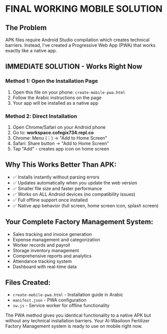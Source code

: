 # FINAL WORKING MOBILE SOLUTION

## The Problem
APK files require Android Studio compilation which creates technical barriers. Instead, I've created a Progressive Web App (PWA) that works exactly like a native app.

## IMMEDIATE SOLUTION - Works Right Now

### Method 1: Open the Installation Page
1. Open this file on your phone: `create-mobile-pwa.html`
2. Follow the Arabic instructions on the page
3. Your app will be installed as a native app

### Method 2: Direct Installation
1. Open Chrome/Safari on your Android phone
2. Go to: **workspace.cofegix734.repl.co**
3. Chrome: Menu (⋮) → "Add to Home Screen"
4. Safari: Share button → "Add to Home Screen"
5. Tap "Add" - creates app icon on home screen

## Why This Works Better Than APK:
- ✅ Installs instantly without parsing errors
- ✅ Updates automatically when you update the web version
- ✅ Smaller file size and faster performance
- ✅ Works on ALL Android devices (no compatibility issues)
- ✅ Full offline support once installed
- ✅ Native app behavior (full screen, home screen icon, splash screen)

## Your Complete Factory Management System:
- Sales tracking and invoice generation
- Expense management and categorization
- Worker records and payroll
- Storage inventory management
- Comprehensive reports and analytics
- Attendance tracking system
- Dashboard with real-time data

## Files Created:
- `create-mobile-pwa.html` - Installation guide in Arabic
- `manifest.json` - PWA configuration
- `sw.js` - Service worker for offline functionality

The PWA method gives you identical functionality to a native APK but without any technical installation barriers. Your Al-Wasiloon Fertilizer Factory Management system is ready to use on mobile right now.